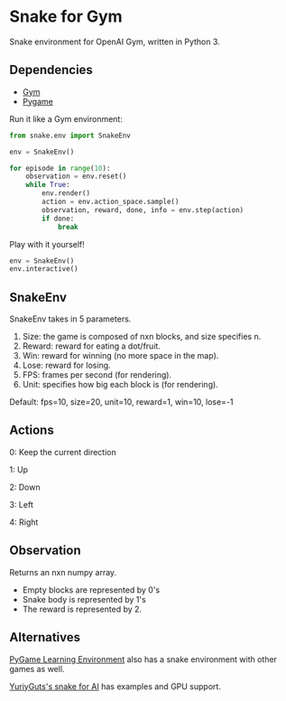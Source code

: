 # Snake for Gym

Snake environment for OpenAI Gym, written in Python 3.

## Dependencies

* [Gym](https://github.com/openai/gym)
* [Pygame](https://www.pygame.org)

Run it like a Gym environment:

```python
from snake.env import SnakeEnv

env = SnakeEnv()

for episode in range(10):
    observation = env.reset()
    while True:
        env.render()
        action = env.action_space.sample()
        observation, reward, done, info = env.step(action)
        if done:
            break
```

Play with it yourself!

```python
env = SnakeEnv()
env.interactive()
```

## SnakeEnv

SnakeEnv takes in 5 parameters.

1. Size: the game is composed of nxn blocks, and size specifies n.
2. Reward: reward for eating a dot/fruit.
3. Win: reward for winning (no more space in the map).
4. Lose: reward for losing.
5. FPS: frames per second (for rendering).
6. Unit: specifies how big each block is (for rendering).

Default: fps=10, size=20, unit=10, reward=1, win=10, lose=-1

## Actions

0: Keep the current direction

1: Up

2: Down

3: Left

4: Right

## Observation

Returns an nxn numpy array.

* Empty blocks are represented by 0's
* Snake body is represented by 1's
* The reward is represented by 2.

## Alternatives

[PyGame Learning Environment](http://pygame-learning-environment.readthedocs.io/) also has a snake environment with other games as well.

[YuriyGuts's snake for AI](https://github.com/YuriyGuts/snake-ai-reinforcement) has examples and GPU support.
